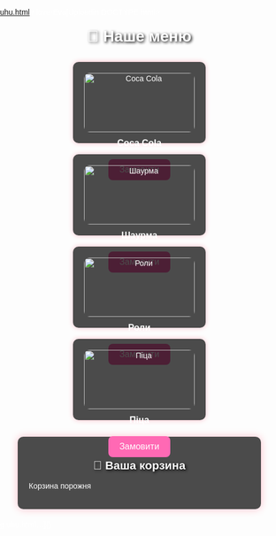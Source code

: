 [uhu.html](https://github.com/user-attachments/files/22309147/uhu.html)# love-Eva[Uploadin
DOCTYPE html>
<html lang="uk">
<head>
  <meta charset="UTF-8">
  <title>Меню з корзиною</title>
  <style>
    body {
      background: url("https://i.ibb.co/ZL1dg8h/cats-hearts.png") repeat;
      background-size: 150px;
      color: white;
      font-family: Arial, sans-serif;
      margin: 0;
      padding: 0;
    }
    h1, h2 {
      text-align: center;
      margin-top: 20px;
      text-shadow: 2px 2px 5px black;
    }
    .menu {
      display: flex;
      justify-content: center;
      flex-wrap: wrap;
      gap: 20px;
      margin: 30px;
    }
    .item {
      background: rgba(0, 0, 0, 0.7);
      border-radius: 10px;
      padding: 20px;
      width: 200px;
      text-align: center;
      box-shadow: 0 0 10px pink;
      position: relative;
      overflow: visible;
    }
    .item img {
      width: 100%;
      border-radius: 10px;
    }
    .item h3 {
      margin: 10px 0;
    }
    button {
      margin-top: 10px;
      background-color: hotpink;
      color: white;
      border: none;
      border-radius: 8px;
      padding: 10px 20px;
      font-size: 16px;
      cursor: pointer;
      transition: 0.3s;
    }
    button:hover {
      background-color: deeppink;
      transform: scale(1.1);
    }
    .cart {
      background: rgba(0, 0, 0, 0.7);
      margin: 20px auto;
      padding: 20px;
      width: 400px;
      border-radius: 10px;
      box-shadow: 0 0 15px pink;
    }
    .cart ul {
      list-style: none;
      padding: 0;
    }
    .cart li {
      padding: 5px 0;
      border-bottom: 1px solid #444;
      display: flex;
      justify-content: space-between;
    }
    .remove-btn {
      background: #ff69b4;
      color: white;
      border: none;
      border-radius: 5px;
      padding: 3px 7px;
      cursor: pointer;
    }
    .remove-btn:hover {
      background: #ff1493;
    }

    /* 🔥 Анімація вилітаючого товару */
    .flying {
      position: absolute;
      width: 50px;
      height: 50px;
      animation: flyUp 1.2s ease-out forwards;
      pointer-events: none;
    }

    @keyframes flyUp {
      0% { opacity: 1; transform: translateY(0) scale(1); }
      50% { opacity: 0.8; transform: translateY(-60px) scale(0.8); }
      100% { opacity: 0; transform: translateY(-120px) scale(0.5); }
    }
  </style>
</head>
<body>
  <h1>🍴 Наше меню</h1>

  <!-- Меню -->
  <div class="menu">
    <div class="item">
      <img src="https://upload.wikimedia.org/wikipedia/commons/2/23/Coca_Cola_Bottle.JPG" alt="Coca Cola">
      <h3>Coca Cola</h3>
      <button onclick="addToCart('Coca Cola', this, 'https://upload.wikimedia.org/wikipedia/commons/2/23/Coca_Cola_Bottle.JPG')">Замовити</button>
    </div>
    <div class="item">
      <img src="https://upload.wikimedia.org/wikipedia/commons/8/82/Chicken_Shawarma_Wrap.jpg" alt="Шаурма">
      <h3>Шаурма</h3>
      <button onclick="addToCart('Шаурма', this, 'https://upload.wikimedia.org/wikipedia/commons/8/82/Chicken_Shawarma_Wrap.jpg')">Замовити</button>
    </div>
    <div class="item">
      <img src="https://upload.wikimedia.org/wikipedia/commons/6/60/Sushi_platter.jpg" alt="Роли">
      <h3>Роли</h3>
      <button onclick="addToCart('Роли', this, 'https://upload.wikimedia.org/wikipedia/commons/6/60/Sushi_platter.jpg')">Замовити</button>
    </div>
    <div class="item">
      <img src="https://upload.wikimedia.org/wikipedia/commons/d/d3/Supreme_pizza.jpg" alt="Піца">
      <h3>Піца</h3>
      <button onclick="addToCart('Піца', this, 'https://upload.wikimedia.org/wikipedia/commons/d/d3/Supreme_pizza.jpg')">Замовити</button>
    </div>
  </div>

  <!-- Корзина -->
  <div class="cart">
    <h2>🛒 Ваша корзина</h2>
    <ul id="cart-list"></ul>
    <p id="empty-text">Корзина порожня</p>
  </div>

  <script>
    let cart = {};

    function addToCart(item, button, imgUrl) {
      const emptyText = document.getElementById("empty-text");
      emptyText.style.display = "none";

      // Якщо товар вже є у корзині → +1
      if (cart[item]) {
        cart[item]++;
      } else {
        cart[item] = 1;
      }
      renderCart();

      // 🚀 Анімація вилітання картинки
      const flyingImg = document.createElement("img");
      flyingImg.src = imgUrl;
      flyingImg.classList.add("flying");
      button.parentElement.appendChild(flyingImg);

      // видаляємо після завершення анімації
      flyingImg.addEventListener("animationend", () => {
        flyingImg.remove();
      });
    }

    function removeFromCart(item) {
      if (cart[item]) {
        cart[item]--;
        if (cart[item] === 0) {
          delete cart[item];
        }
      }
      renderCart();
    }

    function renderCart() {
      const cartList = document.getElementById("cart-list");
      cartList.innerHTML = "";

      const emptyText = document.getElementById("empty-text");

      if (Object.keys(cart).length === 0) {
        emptyText.style.display = "block";
      } else {
        emptyText.style.display = "none";
        for (let item in cart) {
          let li = document.createElement("li");
          li.innerHTML = `${item} ×${cart[item]} 
            <button class="remove-btn" onclick="removeFromCart('${item}')">-</button>`;
          cartList.appendChild(li);
        }
      }
    }
  </script>
</body>
</html>g uhu.html…]()
